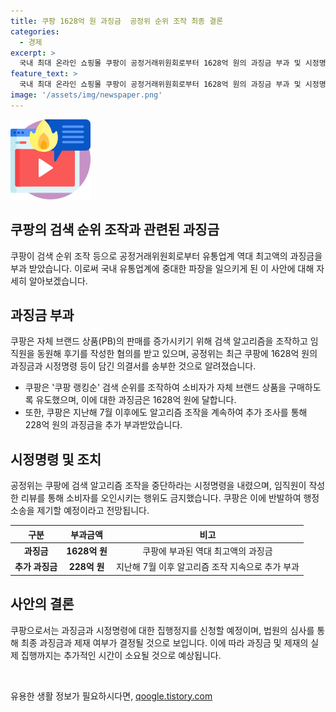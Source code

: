 ```yaml
---
title: 쿠팡 1628억 원 과징금  공정위 순위 조작 최종 결론
categories:
  - 경제
excerpt: >
  국내 최대 온라인 쇼핑몰 쿠팡이 공정거래위원회로부터 1628억 원의 과징금 부과 및 시정명령을 받았다. 쿠팡은 자체 브랜드 상품 판매를 증가시키기 위해 검색 알고리즘 조작하고 임직원을 동원해 후기를 조작한 혐의다. 이로써 국내 유통업계에 부과된 과징금 중 가장 큰 규모의 제재로, 쿠팡은 과징금과 시정명령에 대한 행정소송을 제기하고, 제재의 집행에는 시간이 걸릴 것으로 보인다.
feature_text: >
  국내 최대 온라인 쇼핑몰 쿠팡이 공정거래위원회로부터 1628억 원의 과징금 부과 및 시정명령을 받았다. 쿠팡은 자체 브랜드 상품 판매를 증가시키기 위해 검색 알고리즘 조작하고 임직원을 동원해 후기를 조작한 혐의다. 이로써 국내 유통업계에 부과된 과징금 중 가장 큰 규모의 제재로, 쿠팡은 과징금과 시정명령에 대한 행정소송을 제기하고, 제재의 집행에는 시간이 걸릴 것으로 보인다.
image: '/assets/img/newspaper.png'
---
```


<p><img src="/assets/img/news.png" alt="rentncar 속보" /></p>

<h2>쿠팡의 검색 순위 조작과 관련된 과징금</h2>

<p data-ke-size="size16">쿠팡이 검색 순위 조작 등으로 공정거래위원회로부터 유통업계 역대 최고액의 과징금을 부과 받았습니다. 이로써 국내 유통업계에 중대한 파장을 일으키게 된 이 사안에 대해 자세히 알아보겠습니다.</p>

<h2>과징금 부과</h2>

<p data-ke-size="size16">쿠팡은 자체 브랜드 상품(PB)의 판매를 증가시키기 위해 검색 알고리즘을 조작하고 임직원을 동원해 후기를 작성한 혐의를 받고 있으며, 공정위는 최근 쿠팡에 1628억 원의 과징금과 시정명령 등이 담긴 의결서를 송부한 것으로 알려졌습니다.</p>

<ul>
<li>쿠팡은 '쿠팡 랭킹순' 검색 순위를 조작하여 소비자가 자체 브랜드 상품을 구매하도록 유도했으며, 이에 대한 과징금은 1628억 원에 달합니다.</li>
<li>또한, 쿠팡은 지난해 7월 이후에도 알고리즘 조작을 계속하여 추가 조사를 통해 228억 원의 과징금을 추가 부과받았습니다.</li>
</ul>

<h2>시정명령 및 조치</h2>

<p data-ke-size="size16">공정위는 쿠팡에 검색 알고리즘 조작을 중단하라는 시정명령을 내렸으며, 임직원이 작성한 리뷰를 통해 소비자를 오인시키는 행위도 금지했습니다. 쿠팡은 이에 반발하여 행정소송을 제기할 예정이라고 전망됩니다.</p>

<table>
<thead>
<tr>
<th style="text-align: center;">구분</th>
<th style="text-align: center;">부과금액</th>
<th style="text-align: center;">비고</th>
</tr>
</thead>
<tbody>
<tr>
<td style="text-align: center;"><b>과징금</b></td>
<td style="text-align: center;"><b>1628억 원</b></td>
<td style="text-align: center;">쿠팡에 부과된 역대 최고액의 과징금</td>
</tr>
<tr>
<td style="text-align: center;"><b>추가 과징금</b></td>
<td style="text-align: center;"><b>228억 원</b></td>
<td style="text-align: center;">지난해 7월 이후 알고리즘 조작 지속으로 추가 부과</td>
</tr>
</tbody>
</table>

<h2>사안의 결론</h2>

<p data-ke-size="size16">쿠팡으로서는 과징금과 시정명령에 대한 집행정지를 신청할 예정이며, 법원의 심사를 통해 최종 과징금과 제재 여부가 결정될 것으로 보입니다. 이에 따라 과징금 및 제재의 실제 집행까지는 추가적인 시간이 소요될 것으로 예상됩니다.</p>

<p data-ke-size="size16">&nbsp;</p>
유용한 생활 정보가 필요하시다면, <a href="https://qoogle.tistory.com" rel="dofollow">qoogle.tistory.com</a>


